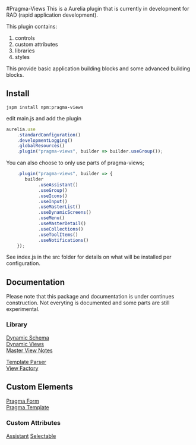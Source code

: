 #Pragma-Views
This is a Aurelia plugin that is currently in development for RAD (rapid application development).

This plugin contains:

1. controls
1. custom attributes
1. libraries
1. styles

This provide basic application building blocks and some advanced building blocks.

## Install
`jspm install npm:pragma-views`

edit main.js and add the plugin
```js
aurelia.use
    .standardConfiguration()
    .developmentLogging()
    .globalResources()
    .plugin("pragma-views", builder => builder.useGroup());
```

You can also choose to only use parts of pragma-views;
```js
    .plugin("pragma-views", builder => {
       builder
            .useAssistant()
            .useGroup()
            .useIcons()
            .useInput()
            .useMasterList()
            .useDynamicScreens()
            .useMenu()
            .useMasterDetail()
            .useCollections()
            .useToolItems()
            .useNotifications()
    });
```

See index.js in the src folder for details on what will be installed per configuration.

## Documentation
Please note that this package and documentation is under continues construction. Not everyting is documented and some parts are still experimental.

### Library
[Dynamic Schema](./developer-notes/dynamic-schema.md)  
[Dynamic Views](./developer-notes/dynamic-views.md)  
[Master View Notes](./developer-notes/master-view-notes.md)  

[Template Parser](./developer-notes/template-parser.md)  
[View Factory](./developer-notes/view-factory.md)  

## Custom Elements
[Pragma Form](./developer-notes/pragma-form.md)  
[Pragma Template](./developer-notes/pragma-template.md) 

### Custom Attributes
[Assistant](./developer-notes/assistant.md)
[Selectable](./developer-notes/selectable-custom-attribute.md)  
